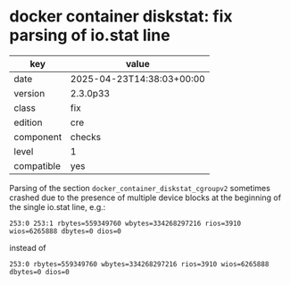 [//]: # (werk v2)
# docker container diskstat: fix parsing of io.stat line

key        | value
---------- | ---
date       | 2025-04-23T14:38:03+00:00
version    | 2.3.0p33
class      | fix
edition    | cre
component  | checks
level      | 1
compatible | yes

Parsing of the section `docker_container_diskstat_cgroupv2` sometimes crashed
due to the presence of multiple device blocks at the beginning of the single io.stat line,
e.g.:

    253:0 253:1 rbytes=559349760 wbytes=334268297216 rios=3910 wios=6265888 dbytes=0 dios=0

instead of

    253:0 rbytes=559349760 wbytes=334268297216 rios=3910 wios=6265888 dbytes=0 dios=0
